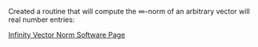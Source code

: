 Created a routine that will compute the ∞-norm of an arbitrary vector will real number entries:

[Infinity Vector Norm Software Page](<https://emilyblackb.github.io/math5610/Software_Manual/Infinity-VectorNorm>)
